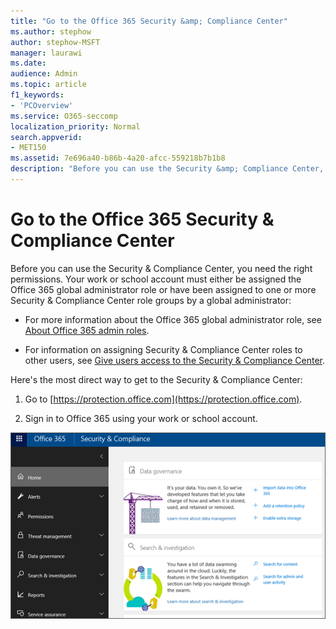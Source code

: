 ```yaml
---
title: "Go to the Office 365 Security &amp; Compliance Center"
ms.author: stephow
author: stephow-MSFT
manager: laurawi
ms.date: 
audience: Admin
ms.topic: article
f1_keywords:
- 'PCOverview'
ms.service: O365-seccomp
localization_priority: Normal
search.appverid:
- MET150
ms.assetid: 7e696a40-b86b-4a20-afcc-559218b7b1b8
description: "Before you can use the Security &amp; Compliance Center, you need the right permissions. Your work or school account must either be assigned the Office 365 global administrator role or have been assigned to one or more Security &amp; Compliance Center role groups by a global administrator."
---
```


# Go to the Office 365 Security &amp; Compliance Center

Before you can use the Security &amp; Compliance Center, you need the right permissions. Your work or school account must either be assigned the Office 365 global administrator role or have been assigned to one or more Security &amp; Compliance Center role groups by a global administrator:
  
- For more information about the Office 365 global administrator role, see [About Office 365 admin roles](https://support.office.com/article/da585eea-f576-4f55-a1e0-87090b6aaa9d). 
    
- For information on assigning Security &amp; Compliance Center roles to other users, see [Give users access to the Security &amp; Compliance Center](grant-access-to-the-security-and-compliance-center.md).
    
Here's the most direct way to get to the Security &amp; Compliance Center:
  
1. Go to [https://protection.office.com](https://protection.office.com).
    
2. Sign in to Office 365 using your work or school account.
    
![Office 365 Security &amp; Compliance Center home page](media/f1d35324-ac44-4f59-96a7-b11767b43201.png)
  

